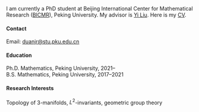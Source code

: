 I am currently a PhD student at Beijing International Center for Mathematical Research ([BICMR](https://bicmr.pku.edu.cn/)), Peking University. My advisor is [Yi Liu](http://scholar.pku.edu.cn/liuyi). Here is my [CV](/Jianru_CV.pdf).

#### Contact

Email: duanjr@stu.pku.edu.cn

#### Education
Ph.D. Mathematics, Peking University, 2021–  
B.S. Mathematics, Peking University, 2017–2021

#### Research Interests
Topology of 3-manifolds, $L^2$-invariants, geometric group theory

